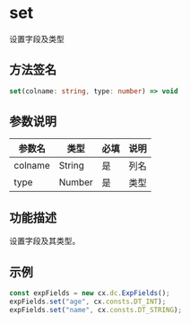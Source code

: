 # set

设置字段及类型

## 方法签名
```typescript
set(colname: string, type: number) => void
```

## 参数说明
| 参数名 | 类型 | 必填 | 说明 |
|--------|------|------|------|
| colname | String | 是 | 列名 |
| type | Number | 是 | 类型 |

## 功能描述
设置字段及其类型。

## 示例
```typescript
const expFields = new cx.dc.ExpFields();
expFields.set("age", cx.consts.DT_INT);
expFields.set("name", cx.consts.DT_STRING);
``` 